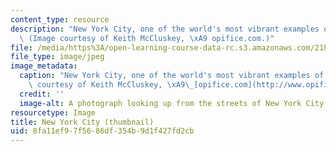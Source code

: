 ```yaml
---
content_type: resource
description: "New York City, one of the world's most vibrant examples of downtown.\
  \ (Image courtesy of Keith McCluskey, \xA9 opifice.com.)"
file: /media/https%3A/open-learning-course-data-rc.s3.amazonaws.com/21h-234j-downtown-spring-2005/8fa11ef97f5686df354b9d1f427fd2cb_21h-234js05-th.jpg
file_type: image/jpeg
image_metadata:
  caption: "New York City, one of the world's most vibrant examples of downtown. (Image\
    \ courtesy of Keith McCluskey, \xA9\_[opifice.com](http://www.opifice.com/).)"
  credit: ''
  image-alt: A photograph looking up from the streets of New York City.
resourcetype: Image
title: New York City (thumbnail)
uid: 8fa11ef9-7f56-86df-354b-9d1f427fd2cb
---
```

